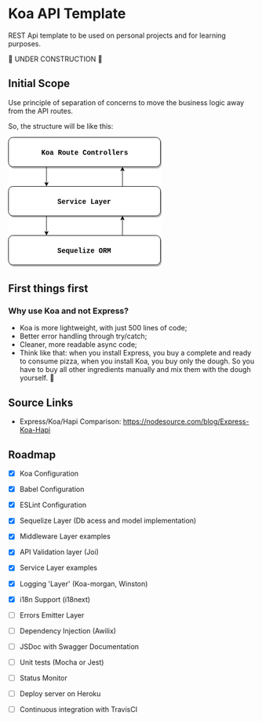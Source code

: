 # Koa API Template
REST Api template to be used on personal projects and for learning purposes.

🚀 UNDER CONSTRUCTION 🚀

## Initial Scope
Use principle of separation of concerns to move the business logic away from the API routes.

So, the structure will be like this:

![alt text](./API_Layers_Structure.png)

## First things first

### Why use Koa and not Express?
- Koa is more lightweight, with just 500 lines of code;
- Better error handling through try/catch;
- Cleaner, more readable async code;
- Think like that: when you install Express, you buy a complete and ready to consume pizza,
  when you install Koa, you buy only the dough. So you have to buy all other ingredients
  manually and mix them with the dough yourself. 🍕

## Source Links
- Express/Koa/Hapi Comparison: https://nodesource.com/blog/Express-Koa-Hapi

## Roadmap
- [x] Koa Configuration
- [x] Babel Configuration
- [x] ESLint Configuration
- [x] Sequelize Layer (Db acess and model implementation)
- [x] Middleware Layer examples
- [x] API Validation layer (Joi)
- [x] Service Layer examples
- [x] Logging 'Layer' (Koa-morgan, Winston)
- [x] i18n Support (i18next)
- [ ] Errors Emitter Layer
- [ ] Dependency Injection (Awilix)
- [ ] JSDoc with Swagger Documentation
- [ ] Unit tests (Mocha or Jest)
- [ ] Status Monitor
- [ ] Deploy server on Heroku
- [ ] Continuous integration with TravisCI

